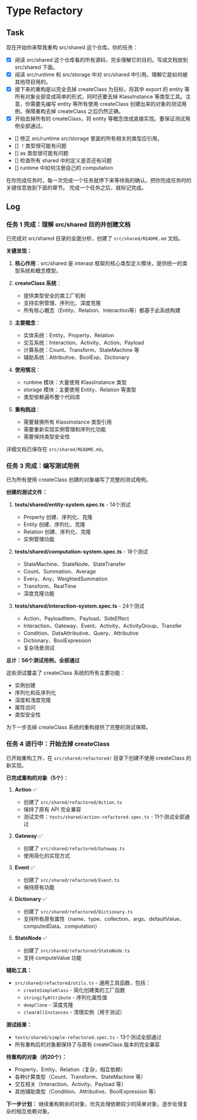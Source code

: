 # Type Refactory
## Task
现在开始你来帮我重构 src/shared 这个仓库。你的任务：
- [x] 阅读 src/shared 这个仓库看的所有源码，完全理解它的目的。写成文档放到 src/shared 下面。
- [x] 阅读 src/runtime 和 src/storage 中对 src/shared 中引用。理解它是如何被其他项目用的。
- [x] 接下来的重构是以完全去掉 createClass 为目标，将其中 export 的 entity 等所有对象全部变成简单的形式，同时还要去掉 KlassInstance 等类型工具。注意，你需要先编写 entity 等所有使用 createClass 创建出来的对象的测试用例，保障重构去掉 createClass 之后仍然正确。
- [x] 开始去掉所有的 createClass，将 entity 等概念改成直接实现。要保证测试用例全部通过。
- [] 修正 src/runtime  src/storage 里面的所有相关的类型应引用。
- [] ！类型很可能有问题
- [] as 类型很可能有问题 
- [] 检查所有 shared 中的定义是否还有问题
- [] runtime 中如何注册自己的 computation


在你完成任务时，每一次完成一个任务就停下来等待我的确认。把你完成任务时的关键信息放到下面的章节。
完成一个任务之后，就标记完成。

## Log

### 任务 1 完成：理解 src/shared 目的并创建文档

已完成对 src/shared 目录的全面分析，创建了 `src/shared/README.md` 文档。

**关键发现：**

1. **核心作用**：src/shared 是 interaqt 框架的核心类型定义模块，提供统一的类型系统和概念模型。

2. **createClass 系统**：
   - 提供类型安全的类工厂机制
   - 支持实例管理、序列化、深度克隆
   - 所有核心概念（Entity、Relation、Interaction等）都基于此系统构建

3. **主要概念**：
   - 实体系统：Entity、Property、Relation
   - 交互系统：Interaction、Activity、Action、Payload
   - 计算系统：Count、Transform、StateMachine 等
   - 辅助系统：Attributive、BoolExp、Dictionary

4. **使用情况**：
   - runtime 模块：大量使用 KlassInstance<T> 类型
   - storage 模块：主要使用 Entity、Relation 等类型
   - 类型依赖遍布整个代码库

5. **重构挑战**：
   - 需要替换所有 KlassInstance<T> 类型引用
   - 需要重新实现实例管理和序列化功能
   - 需要保持类型安全性

详细文档已保存在 `src/shared/README.md`。

### 任务 3 完成：编写测试用例

已为所有使用 createClass 创建的对象编写了完整的测试用例。

**创建的测试文件：**

1. **tests/shared/entity-system.spec.ts** - 14个测试
   - Property 创建、序列化、克隆
   - Entity 创建、序列化、克隆
   - Relation 创建、序列化、克隆
   - 实例管理功能

2. **tests/shared/computation-system.spec.ts** - 18个测试
   - StateMachine、StateNode、StateTransfer
   - Count、Summation、Average
   - Every、Any、WeightedSummation
   - Transform、RealTime
   - 深度克隆功能

3. **tests/shared/interaction-system.spec.ts** - 24个测试
   - Action、PayloadItem、Payload、SideEffect
   - Interaction、Gateway、Event、Activity、ActivityGroup、Transfer
   - Condition、DataAttributive、Query、Attributive
   - Dictionary、BoolExpression
   - 复杂场景测试

**总计：56个测试用例，全部通过**

这些测试覆盖了 createClass 系统的所有主要功能：
- 实例创建
- 序列化和反序列化
- 深度和浅度克隆
- 属性访问
- 类型安全性

为下一步去掉 createClass 系统的重构提供了完整的测试保障。

### 任务 4 进行中：开始去掉 createClass

已开始重构工作，在 `src/shared/refactored/` 目录下创建不使用 createClass 的新实现。

**已完成重构的对象（5个）：**

1. **Action** ✅
   - 创建了 `src/shared/refactored/Action.ts`
   - 保持了原有 API 完全兼容
   - 测试文件：`tests/shared/action-refactored.spec.ts` - 11个测试全部通过

2. **Gateway** ✅
   - 创建了 `src/shared/refactored/Gateway.ts`
   - 使用简化的实现方式

3. **Event** ✅
   - 创建了 `src/shared/refactored/Event.ts`
   - 保持原有功能

4. **Dictionary** ✅
   - 创建了 `src/shared/refactored/Dictionary.ts`
   - 支持所有原有属性（name、type、collection、args、defaultValue、computedData、computation）

5. **StateNode** ✅
   - 创建了 `src/shared/refactored/StateNode.ts`
   - 支持 computeValue 功能

**辅助工具：**
- `src/shared/refactored/utils.ts` - 通用工具函数，包括：
  - `createSimpleKlass` - 简化创建类的工厂函数
  - `stringifyAttribute` - 序列化属性值
  - `deepClone` - 深度克隆
  - `clearAllInstances` - 清理实例（用于测试）

**测试结果：**
- `tests/shared/simple-refactored.spec.ts` - 13个测试全部通过
- 所有重构后的对象都保持了与原有 createClass 版本的完全兼容

**待重构的对象（约20个）：**
- Property、Entity、Relation（复杂，相互依赖）
- 各种计算类型（Count、Transform、StateMachine 等）
- 交互相关（Interaction、Activity、Payload 等）
- 其他辅助类型（Condition、Attributive、BoolExpression 等）

**下一步计划：**
继续重构剩余的对象，优先处理依赖较少的简单对象，逐步处理复杂的相互依赖对象。